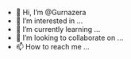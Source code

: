 - 👋 Hi, I’m @Gurnazera
- 👀 I’m interested in ...
- 🌱 I’m currently learning ...
- 💞️ I’m looking to collaborate on ...
- 📫 How to reach me ...

<!---
Gurnazera/Gurnazera is a ✨ special ✨ repository because its `README.md` (this file) appears on your GitHub profile.
You can click the Preview link to take a look at your changes.
--->
